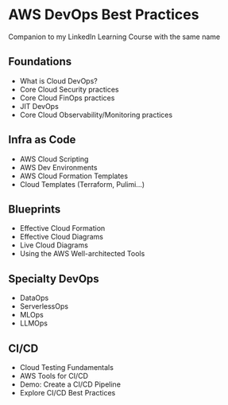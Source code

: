 # AWS DevOps Best Practices

Companion to my LinkedIn Learning Course with the same name

## Foundations

- What is Cloud DevOps?
- Core Cloud Security practices
- Core Cloud FinOps practices
- JIT DevOps
- Core Cloud Observability/Monitoring practices

## Infra as Code
- AWS Cloud Scripting
- AWS Dev Environments
- AWS Cloud Formation Templates
- Cloud Templates (Terraform, Pulimi...)

## Blueprints
- Effective Cloud Formation
- Effective Cloud Diagrams
- Live Cloud Diagrams
- Using the AWS Well-architected Tools

## Specialty DevOps
- DataOps
- ServerlessOps
- MLOps
- LLMOps

## CI/CD
- Cloud Testing Fundamentals
- AWS Tools for CI/CD
- Demo: Create a CI/CD Pipeline
- Explore CI/CD Best Practices